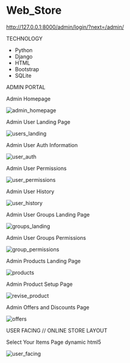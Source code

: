 # Web_Store
http://127.0.0.1:8000/admin/login/?next=/admin/

TECHNOLOGY
- Python
- Django
- HTML
- Bootstrap
- SQLite

ADMIN PORTAL

Admin Homepage

![admin_homepage](https://user-images.githubusercontent.com/66700598/194629741-33b6b788-7953-41ee-9be2-0397f922dce0.PNG)

Admin User Landing Page

![users_landing](https://user-images.githubusercontent.com/66700598/194630315-b1da7d71-189a-481a-8474-67125de64adb.PNG)

Admin User Auth Information

![user_auth](https://user-images.githubusercontent.com/66700598/194631270-ff3f0884-25da-49c3-8a70-7dbff630fa95.PNG)

Admin User Permissions

![user_permissions](https://user-images.githubusercontent.com/66700598/194631518-41dbc03e-e9f1-4a1f-962f-66f2ce4ea8a9.PNG)

Admin User History

![user_history](https://user-images.githubusercontent.com/66700598/194631872-130dd0ef-5061-4d8e-945c-1924b48ff5c5.PNG)

Admin User Groups Landing Page

![groups_landing](https://user-images.githubusercontent.com/66700598/194632091-a132da3d-71d0-4c8a-9461-d491f868b1f2.PNG)

Admin User Groups Permissions

![group_permissions](https://user-images.githubusercontent.com/66700598/194632290-f6b4ff8f-666a-48b8-a5b0-a147c773cd39.PNG)

Admin Products Landing Page

![products](https://user-images.githubusercontent.com/66700598/194632589-bdbd53a2-b0ad-467a-9cbd-5b40c6e62ad6.PNG)

Admin Product Setup Page

![revise_product](https://user-images.githubusercontent.com/66700598/194632733-aec125e5-f294-49c1-a55f-51f1029636bb.PNG)

Admin Offers and Discounts Page

![offers](https://user-images.githubusercontent.com/66700598/194633336-a85d0834-781b-4c17-b1ef-f601a2aad4a8.PNG)

USER FACING // ONLINE STORE LAYOUT

Select Your Items Page
dynamic html5 

![user_facing](https://user-images.githubusercontent.com/66700598/194634082-877d0ce9-7857-4ea4-9bbc-f4a2d9f61cab.PNG)
